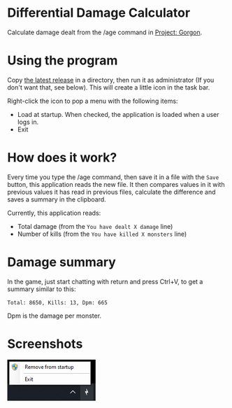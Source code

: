 # Differential Damage Calculator
Calculate damage dealt from the /age command in [Project: Gorgon](https://projectgorgon.com/). 

# Using the program
Copy [the latest release](https://github.com/dlebansais/PgDmgDiff/releases/download/v1.0.0/PgDmgDiff.exe) in a directory, then run it as administrator (If you don't want that, see below). This will create a little icon in the task bar.

Right-click the icon to pop a menu with the following items:

+ Load at startup. When checked, the application is loaded when a user logs in.
+ Exit

# How does it work?
Every time you type the /age command, then save it in a file with the `Save` button, this application reads the new file. It then compares values in it with previous values it has read in previous files, calculate the difference and saves a summary in the clipboard.

Currently, this application reads:

+ Total damage (from the `You have dealt X damage` line)
+ Number of kills (from the `You have killed X monsters` line) 

# Damage summary

In the game, just start chatting with return and press Ctrl+V, to get a summary similar to this:

	Total: 8650, Kills: 13, Dpm: 665

Dpm is the damage per monster.
 
# Screenshots

![Menu](/Screenshots/Menu.png?raw=true "The app menu")

